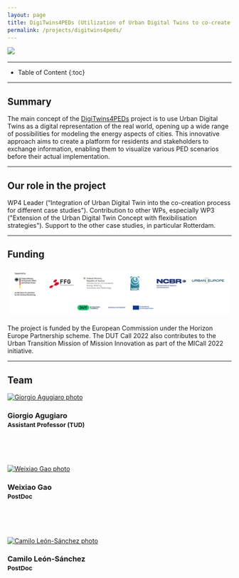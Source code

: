 ```yaml
---
layout: page
title: DigiTwins4PEDs (Utilization of Urban Digital Twins to co-create flexible positive energy districts)
permalink: /projects/digitwins4peds/
---
```


<div class="row">
  <div class="col-sm-8 col-xs-8"><img class="img-responsive" src="{{ "img/cover.jpg" }}"></div>
</div>

- - -

* Table of Content
{:toc}

- - -
## Summary

The main concept of the [DigiTwins4PEDs](https://digitwins4peds.eu/) project is to use Urban Digital Twins as a digital representation of the real world, opening up a wide range of possibilities for modeling the energy aspects of cities. This innovative approach aims to create a platform for residents and stakeholders to exchange information, enabling them to visualize various PED scenarios before their actual implementation.

- - -
## Our role in the project

WP4 Leader (“Integration of Urban Digital Twin into the co-creation process for different case studies"). Contribution to other WPs, especially WP3 ("Extension of the Urban Digital Twin Concept with flexibilisation strategies"). Support to the other case studies, in particular Rotterdam.

- - -
## Funding

<div class="row">
<div style="padding:5px" class="col-md-4 col-sm-6 col-xs-8"><img src="img/logos_funding.jpg" alt="Funding agencies" ></div>
</div>

The project is funded by the European Commission under the Horizon Europe Partnership scheme. The DUT Call 2022 also contributes to the Urban Transition Mission of Mission Innovation as part of the MICall 2022 initiative.

- - -

## Team

<div class="row">

  <div class="col-md-4 col-sm-4 col-xs-8 col-xs-offset-2 col-sm-offset-0 col-md-offset-0">
      <a href="https://3d.bk.tudelft.nl/gagugiaro"><img class="img-circle img-responsive" src="{{ site.baseurl }}/img/staff/giorgio.jpg" alt="Giorgio Agugiaro photo" /></a>
    <h3>Giorgio Agugiaro<br /><small>Assistant Professor (TUD)</small></h3>
    <p>
        <a href="https://3d.bk.tudelft.nl/gagugiaro"><i class="fas fa-home"></i></a>
        <a href="mailto:g.agugiaro@tudelft.nl"><i class="fas fa-envelope"></i></a><br />
        <br />
        <br />
    </p>
  </div>

  <div class="col-md-4 col-sm-4 col-xs-8 col-xs-offset-2 col-sm-offset-0 col-md-offset-0">
      <a href="https://3d.bk.tudelft.nl/weixiao"><img class="img-circle img-responsive" src="{{ site.baseurl }}/img/staff/weixiao.jpg" alt="Weixiao Gao photo" /></a>
    <h3>Weixiao Gao<br /><small>PostDoc</small></h3>
    <p>
        <a href="https://3d.bk.tudelft.nl/weixiao"><i class="fas fa-home"></i></a>
        <a href="mailto:w.gao-1@tudelft.nl"><i class="fas fa-envelope"></i></a><br />
        <br />
        <br />
    </p>
  </div>

  <div class="col-md-4 col-sm-4 col-xs-8 col-xs-offset-2 col-sm-offset-0 col-md-offset-0">
      <a href="https://3d.bk.tudelft.nl/cleon"><img class="img-circle img-responsive" src="{{ site.baseurl }}/img/staff/camilo.jpg" alt="Camilo León-Sánchez photo" /></a>
    <h3>Camilo León-Sánchez<br /><small>PostDoc</small></h3>
    <p>
        <a href="https://3d.bk.tudelft.nl/cleon"><i class="fas fa-home"></i></a>
        <a href="mailto:c.a.leonsanchez@tudelft.nl"><i class="fas fa-envelope"></i></a><br />
        <br />
        <br />
    </p>
  </div>

</div>  
  
